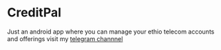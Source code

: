 # CreditPal
Just an android app where you can manage your ethio telecom accounts and offerings
visit my [telegram channnel](https://t.me/phonicsapps)
